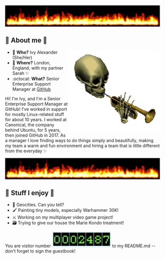 
![cool flames](https://github.com/ivyharriet/ivyharriet/blob/ivyharriet-readme/cool-flames.gif)

## 👹 About me 👹

<img src="https://github.com/ivyharriet/ivyharriet/blob/ivyharriet-readme/badass-skeleton.gif" align="right" width="300"> 

- 🌈 **Who?** Ivy Alexander (She/Her)
- 📍 **Where?** London, England, with my partner Sarah ✨
- :octocat: **What?** Senior Enterprise Support Manager at [GitHub](https://github.com)

Hi! I'm Ivy, and I'm a Senior Enterprise Support Manager at GitHub! I've worked in support for mostly Linux-related stuff for about 10 years. I worked at Canonical, the company behind Ubuntu, for 5 years, then joined GitHub in 2017. As a manager I love finding ways to do things simply and beautifully, making my team a warm and fun environment and hiring a team that is little different from the everyday ✨

![cool flames](https://github.com/ivyharriet/ivyharriet/blob/ivyharriet-readme/cool-flames.gif)

## 👹 Stuff I enjoy 👹

- 🌇 Geocities. Can you tell?
- 🖌️ Painting tiny models, especially Warhammer 30K!
- ⚔️ Working on my multiplayer video game project!
- 🗃️ Trying to give our house the Marie Kondo treatment!

You are visitor number ![visitor counter](visitor-counter.png) to my README.md -- don't forget to sign the guestbook!
